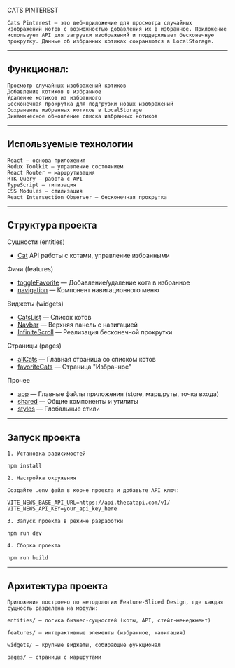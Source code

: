 CATS PINTEREST

```
Cats Pinterest — это веб-приложение для просмотра случайных изображений котов с возможностью добавления их в избранное. Приложение использует API для загрузки изображений и поддерживает бесконечную прокрутку. Данные об избранных котиках сохраняются в LocalStorage.
```

---

## Функционал:

```
Просмотр случайных изображений котиков
Добавление котиков в избранное
Удаление котиков из избранного
Бесконечная прокрутка для подгрузки новых изображений
Сохранение избранных котиков в LocalStorage
Динамическое обновление списка избранных котиков
```

---

## Используемые технологии

```
React — основа приложения
Redux Toolkit — управление состоянием
React Router — маршрутизация
RTK Query — работа с API
TypeScript — типизация
CSS Modules — стилизация
React Intersection Observer — бесконечная прокрутка
```

---

## Структура проекта

Сущности (entities)

- [Cat](/src/entities/cat) API работы с котами, управление избранными

Фичи (features)

- [toggleFavorite](/src/features/toggleFavorite/) — Добавление/удаление кота в избранное
- [navigation](/src/features/navigation/) — Компонент навигационного меню

Виджеты (widgets)

- [CatsList](/src/widgets/CatsList/) — Список котов
- [Navbar](/src/widgets/Navbar/) — Верхняя панель с навигацией
- [InfiniteScroll](/src/widgets/InfiniteScroll/) — Реализация бесконечной прокрутки

Страницы (pages)
- [allCats](/src/pages/allCats/) — Главная страница со списком котов
- [favoriteCats](/src/pages/favoriteCats/) — Страница "Избранное"

Прочее
- [app](/src/app/) — Главные файлы приложения (store, маршруты, точка входа)
- [shared](/src/shared/) — Общие компоненты и утилиты
- [styles](/src/app/styles/) — Глобальные стили

---

## Запуск проекта

```
1. Установка зависимостей

npm install

2. Настройка окружения

Создайте .env файл в корне проекта и добавьте API ключ:

VITE_NEWS_BASE_API_URL=https://api.thecatapi.com/v1/
VITE_NEWS_API_KEY=your_api_key_here

3. Запуск проекта в режиме разработки

npm run dev

4. Сборка проекта

npm run build
```

---

## Архитектура проекта

```
Приложение построено по методологии Feature-Sliced Design, где каждая сущность разделена на модули:

entities/ — логика бизнес-сущностей (коты, API, стейт-менеджмент)

features/ — интерактивные элементы (избранное, навигация)

widgets/ — крупные виджеты, собирающие функционал

pages/ — страницы с маршрутами
```
